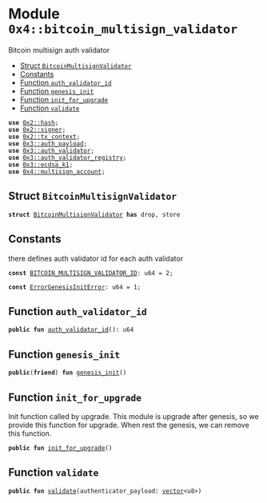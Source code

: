 
<a name="0x4_bitcoin_multisign_validator"></a>

# Module `0x4::bitcoin_multisign_validator`

Bitcoin multisign auth validator


-  [Struct `BitcoinMultisignValidator`](#0x4_bitcoin_multisign_validator_BitcoinMultisignValidator)
-  [Constants](#@Constants_0)
-  [Function `auth_validator_id`](#0x4_bitcoin_multisign_validator_auth_validator_id)
-  [Function `genesis_init`](#0x4_bitcoin_multisign_validator_genesis_init)
-  [Function `init_for_upgrade`](#0x4_bitcoin_multisign_validator_init_for_upgrade)
-  [Function `validate`](#0x4_bitcoin_multisign_validator_validate)


<pre><code><b>use</b> <a href="">0x2::hash</a>;
<b>use</b> <a href="">0x2::signer</a>;
<b>use</b> <a href="">0x2::tx_context</a>;
<b>use</b> <a href="">0x3::auth_payload</a>;
<b>use</b> <a href="">0x3::auth_validator</a>;
<b>use</b> <a href="">0x3::auth_validator_registry</a>;
<b>use</b> <a href="">0x3::ecdsa_k1</a>;
<b>use</b> <a href="multisign_account.md#0x4_multisign_account">0x4::multisign_account</a>;
</code></pre>



<a name="0x4_bitcoin_multisign_validator_BitcoinMultisignValidator"></a>

## Struct `BitcoinMultisignValidator`



<pre><code><b>struct</b> <a href="bitcoin_multisign_validator.md#0x4_bitcoin_multisign_validator_BitcoinMultisignValidator">BitcoinMultisignValidator</a> <b>has</b> drop, store
</code></pre>



<a name="@Constants_0"></a>

## Constants


<a name="0x4_bitcoin_multisign_validator_BITCOIN_MULTISIGN_VALIDATOR_ID"></a>

there defines auth validator id for each auth validator


<pre><code><b>const</b> <a href="bitcoin_multisign_validator.md#0x4_bitcoin_multisign_validator_BITCOIN_MULTISIGN_VALIDATOR_ID">BITCOIN_MULTISIGN_VALIDATOR_ID</a>: u64 = 2;
</code></pre>



<a name="0x4_bitcoin_multisign_validator_ErrorGenesisInitError"></a>



<pre><code><b>const</b> <a href="bitcoin_multisign_validator.md#0x4_bitcoin_multisign_validator_ErrorGenesisInitError">ErrorGenesisInitError</a>: u64 = 1;
</code></pre>



<a name="0x4_bitcoin_multisign_validator_auth_validator_id"></a>

## Function `auth_validator_id`



<pre><code><b>public</b> <b>fun</b> <a href="bitcoin_multisign_validator.md#0x4_bitcoin_multisign_validator_auth_validator_id">auth_validator_id</a>(): u64
</code></pre>



<a name="0x4_bitcoin_multisign_validator_genesis_init"></a>

## Function `genesis_init`



<pre><code><b>public</b>(<b>friend</b>) <b>fun</b> <a href="bitcoin_multisign_validator.md#0x4_bitcoin_multisign_validator_genesis_init">genesis_init</a>()
</code></pre>



<a name="0x4_bitcoin_multisign_validator_init_for_upgrade"></a>

## Function `init_for_upgrade`

Init function called by upgrade. This module is upgrade after genesis, so we provide this function for upgrade.
When rest the genesis, we can remove this function.


<pre><code><b>public</b> <b>fun</b> <a href="bitcoin_multisign_validator.md#0x4_bitcoin_multisign_validator_init_for_upgrade">init_for_upgrade</a>()
</code></pre>



<a name="0x4_bitcoin_multisign_validator_validate"></a>

## Function `validate`



<pre><code><b>public</b> <b>fun</b> <a href="bitcoin_multisign_validator.md#0x4_bitcoin_multisign_validator_validate">validate</a>(authenticator_payload: <a href="">vector</a>&lt;u8&gt;)
</code></pre>

